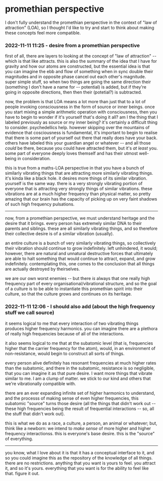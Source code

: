 # promethian perspective

I don't fully understand the promethian perspective in the context of "law of attraction" (LOA), so I thought I'd like to try and start to think about making these concepts feel more compatible.

### 2022-11-11 11:25 - desire from a promethian perspective

first of all, there are layers to looking at the concept of "law of attraction" -- which is that like attracts. this is also the summary of the idea that I have for gravity and how our atoms are constructed, but the essential idea is that you can imagine the ebb and flow of something when in sync double their magnitudes and in opposite phase cancel out each other's magnitude. super simple stuff, so when two things are going the same direction their (something I don't have a name for -- potential) is added, but if they're going in opposite directions, then then their (potetial?) is subtracted.

now, the problem is that LOA means a lot more than just that to a lot of people invoking consciousness in the form of source or inner beings. once you start mixing a simple arithmetic operation with consciousness, then you have to begin to wonder if it's yourself that's doing it all? am I the thing that I labeled previously as source or my inner being? it's certainly a difficult thing to consider. psychedellics help. however skipping over the mountains of evidence that cosciousness is fundamental, it's important to begin to realise that there is some part of yourself out there that really does have your back. others have labeled this your guardian angel or whatever -- and all those *could* be there, because you could have attracted them, but it's *at least* you. some part of everyone deeply loves themself and has their utmost well-being in consideration.

this is true from a maths-LOA perspective in that you have a bunch of similarly vibrating things that are attracting more similarly vibrating things. it's kinda like a black hole. it desires more things of its similar vibration. yourself is the same way. there is a very strongly vibrating portion of everyone that is attracting very strongly things of similar vibrations. these vibrations are at a much higher frequency than physical matter, so pretty amazing that our brain has the capacity of picking up on very faint shadows of such high frequency pulsations.

---

now, from a promethian perspective, we must understand heritage and the desire that it brings. every person has extremely similar DNA to their parents and siblings. these are all similarly vibrating things, and so therefore their collective desire is of a similar vibration (usually).

an entire culture is a bunch of very similarly vibrating things, so collectively their vibration should continue to grow indefinitely. left unhindered, it would; however, there are natural and unnatural destructive forces that ultimately are able to halt something that would continue to attract, expand, and grow indefinitely. contemplating this, one comes to the conclusion that all things are actually destroyed by theirselves.

we are our own worst enemies -- but there *is* always that one really high frequency part of every organisational/vibrational structure, and so the goal of a culture is to be able to instantiate this promethian spirit into their culture, so that the culture grows and continues on its heritage.

### 2022-11-11 12:06 - I should also add (about the high frequency stuff we call source)

it seems logical to me that every interaction of two vibrating things produces higher frequency harmonics. you can imagine there are a plethora of really high frequencies because of all of the interactions.

it also seems logical to me that at the subatomic level (that is, frequencies higher that the carrier frequency for the atom), would, in an environment of non-resistance, would begin to construct all sorts of things.

every person alive definitely has resonant frequencies at much higher rates than the subatomic, and there in the subatomic, resistance is so negligible, that you can imagine it as that pure desire. I want more things that vibrate similar to me. I am a clump of matter. we stick to our kind and others that we're vibrationally compatible with.

there are an ever expanding infinite set of higher harmonics to understand, and the processs of making sense of even higher frequencies, this subatomic "source" turns those desire (all the things that didn't work out -- these high frequencies being the result of frequential interactions -- so, all the stuff that didn't work out).

this is what we do as a race, a culture, a person, an animal or whatever; but, think like a newborn: we intend to *make sense* of more higher and higher frequency interactionss. this is everyone's base desire. this is the "source" of everything.

---

you know, what I love about it is that it has a conceptual interface to it, and so you could imagine this as the repository of the knowledge of all things. there are no restrictions. anything that you want is yours to feel. you attract it, and so it's yours. everything that you want is for the ability to feel like that. figure it out.
